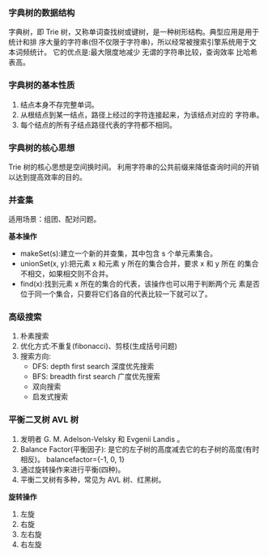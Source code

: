 ### 字典树的数据结构 

字典树，即 Trie 树，又称单词查找树或键树，是一种树形结构。典型应用是用于统计和排 序大量的字符串(但不仅限于字符串)，所以经常被搜索引擎系统用于文本词频统计。
它的优点是:最大限度地减少 无谓的字符串比较，查询效率 比哈希表高。

### 字典树的基本性质

1. 结点本身不存完整单词。
2. 从根结点到某一结点，路径上经过的字符连接起来，为该结点对应的 字符串。
3. 每个结点的所有子结点路径代表的字符都不相同。

### 字典树的核心思想

Trie 树的核心思想是空间换时间。
利用字符串的公共前缀来降低查询时间的开销以达到提高效率的目的。


### 并查集

适用场景：组团、配对问题。

**基本操作**

- makeSet(s):建立一个新的并查集，其中包含 s 个单元素集合。
- unionSet(x, y):把元素 x 和元素 y 所在的集合合并，要求 x 和 y 所在
的集合不相交，如果相交则不合并。
- find(x):找到元素 x 所在的集合的代表，该操作也可以用于判断两个元 素是否位于同一个集合，只要将它们各自的代表比较一下就可以了。

### 高级搜索

1. 朴素搜索
2. 优化方式:不重复(fibonacci)、剪枝(生成括号问题)
3. 搜索方向: 
   - DFS: depth first search 深度优先搜索 
   - BFS: breadth first search 广度优先搜索
   - 双向搜索
   - 启发式搜索

### 平衡二叉树 AVL 树

1. 发明者 G. M. Adelson-Velsky 和 Evgenii Landis 。
2. Balance Factor(平衡因子): 是它的左子树的高度减去它的右子树的高度(有时相反)。 balancefactor={-1, 0, 1}
3. 通过旋转操作来进行平衡(四种)。
4. 平衡二叉树有多种，常见为 AVL 树、红黑树。

**旋转操作**

1. 左旋
2. 右旋
3. 左右旋
4. 右左旋